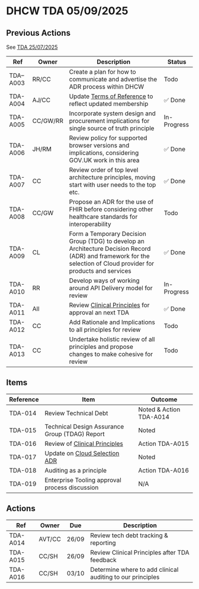 # DHCW TDA 05/09/2025

## Previous Actions

See [TDA 25/07/2025](../25-07-2025/index.md)

| Ref      | Owner    | Description | Status |
| -------- | -------- | ----------- | ------ |
| TDA–A003 | RR/CC    | Create a plan for how to communicate and advertise the ADR process within DHCW | Todo |
| TDA-A004 | AJ/CC    | Update [Terms of Reference​](../../terms-of-reference/index.md) to reflect updated membership | ✅ Done |
| TDA-A005 | CC/GW/RR | Incorporate system design and procurement implications for single source of truth principle | In-Progress |
| TDA-A006 | JH/RM    | Review policy for supported browser versions and implications, considering GOV.UK work in this area | ✅ Done |
| TDA-A007 | CC       | Review order of top level architecture principles, moving start with user needs to the top etc. | ✅ Done |
| TDA-A008 | CC/GW    | Propose an ADR for the use of FHIR before considering other healthcare standards for interoperability | Todo |
| TDA-A009 | CL       | Form a Temporary Decision Group (TDG) to develop an Architecture Decision Record (ADR) and framework for the selection of Cloud provider for products and services | ✅ Done |
| TDA-A010 | RR       | Develop ways of working around API Delivery model for review | In-Progress |
| TDA-A011 | All      | Review [Clinical Principles​](../../../../principles/clinical/index.md) for approval an next TDA | ✅ Done |
| TDA-A012 | CC       | Add Rationale and Implications to all principles for review | Todo |
| TDA-A013 | CC       | Undertake holistic review of all principles and propose changes to make cohesive for review | Todo |

## Items

| Reference | Item | Outcome |
| --------- | ---- | ------- |
| TDA-014   | Review Technical Debt | Noted & Action TDA-A014 |
| TDA-015   | Technical Design Assurance Group (TDAG) Report | Noted |
| TDA-016   | Review of [Clinical Principles​](../../../../principles/clinical/index.md) | Action TDA-A015 |
| TDA-017   | Update on [Cloud Selection ADR​](https://github.com/GIGCymru/architecture/issues/30) | Noted |
| TDA-018   | Auditing as a principle | Action TDA-A016 |
| TDA-019   | Enterprise Tooling approval process discussion | N/A |

## Actions

| Ref      | Owner    | Due   | Description |
| -------- | -------- | ----- | ----------- |
| TDA-A014 | AVT/CC   | 26/09 | Review tech debt tracking & reporting |
| TDA-A015 | CC/SH    | 26/09 | Review Clinical Principles after TDA feedback |
| TDA-A016 | CC/SH    | 03/10 | Determine where to add clinical auditing to our principles |
